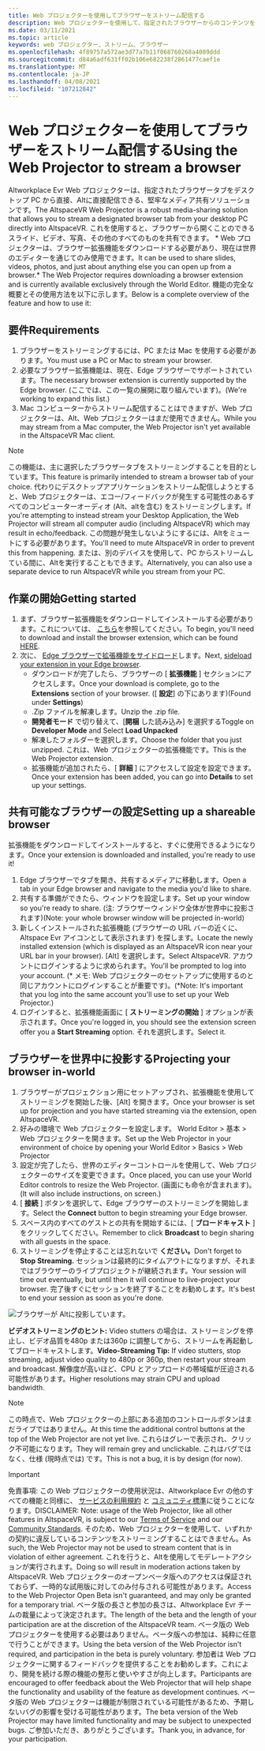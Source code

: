 ```yaml
---
title: Web プロジェクターを使用してブラウザーをストリーム配信する
description: Web プロジェクターを使用して、指定されたブラウザーからのコンテンツを Altのエクスペリエンスにストリーミングする方法について説明します。
ms.date: 03/11/2021
ms.topic: article
keywords: web プロジェクター、ストリーム、ブラウザー
ms.openlocfilehash: 4f89757a572ae3d77a7b11f068760268a4089ddd
ms.sourcegitcommit: d84a6adf631ff02b106e682238f2861477caef1e
ms.translationtype: MT
ms.contentlocale: ja-JP
ms.lasthandoff: 04/08/2021
ms.locfileid: "107212842"
---
```

# <a name="using-the-web-projector-to-stream-a-browser"></a><span data-ttu-id="d7c5c-104">Web プロジェクターを使用してブラウザーをストリーム配信する</span><span class="sxs-lookup"><span data-stu-id="d7c5c-104">Using the Web Projector to stream a browser</span></span>

<span data-ttu-id="d7c5c-105">Altworkplace Evr Web プロジェクターは、指定されたブラウザータブをデスクトップ PC から直接、Altに直接配信できる、堅牢なメディア共有ソリューションです。</span><span class="sxs-lookup"><span data-stu-id="d7c5c-105">The AltspaceVR Web Projector is a robust media-sharing solution that allows you to stream a designated browser tab from your desktop PC directly into AltspaceVR.</span></span> <span data-ttu-id="d7c5c-106">これを使用すると、ブラウザーから開くことのできるスライド、ビデオ、写真、その他のすべてのものを共有できます。 \* Web プロジェクターは、ブラウザー拡張機能をダウンロードする必要があり、現在は世界のエディターを通じてのみ使用できます。</span><span class="sxs-lookup"><span data-stu-id="d7c5c-106">It can be used to share slides, videos, photos, and just about anything else you can open up from a browser.\* The Web Projector requires downloading a browser extension and is currently available exclusively through the World Editor.</span></span> <span data-ttu-id="d7c5c-107">機能の完全な概要とその使用方法を以下に示します。</span><span class="sxs-lookup"><span data-stu-id="d7c5c-107">Below is a complete overview of the feature and how to use it:</span></span>

## <a name="requirements"></a><span data-ttu-id="d7c5c-108">要件</span><span class="sxs-lookup"><span data-stu-id="d7c5c-108">Requirements</span></span>

1. <span data-ttu-id="d7c5c-109">ブラウザーをストリーミングするには、PC または Mac を使用する必要があります。</span><span class="sxs-lookup"><span data-stu-id="d7c5c-109">You must use a PC or Mac to stream your browser.</span></span>
2. <span data-ttu-id="d7c5c-110">必要なブラウザー拡張機能は、現在、Edge ブラウザーでサポートされています。</span><span class="sxs-lookup"><span data-stu-id="d7c5c-110">The necessary browser extension is currently supported by the Edge browser.</span></span> <span data-ttu-id="d7c5c-111">(ここでは、この一覧の展開に取り組んでいます)。</span><span class="sxs-lookup"><span data-stu-id="d7c5c-111">(We're working to expand this list.)</span></span>
3. <span data-ttu-id="d7c5c-112">Mac コンピューターからストリーム配信することはできますが、Web プロジェクターは、Alt、Web プロジェクターはまだ使用できません。</span><span class="sxs-lookup"><span data-stu-id="d7c5c-112">While you may stream from a Mac computer, the Web Projector isn't yet available in the AltspaceVR Mac client.</span></span>

> [!NOTE]
> <span data-ttu-id="d7c5c-113">この機能は、主に選択したブラウザータブをストリーミングすることを目的としています。</span><span class="sxs-lookup"><span data-stu-id="d7c5c-113">This feature is primarily intended to stream a browser tab of your choice.</span></span> <span data-ttu-id="d7c5c-114">代わりにデスクトップアプリケーションをストリーム配信しようとすると、Web プロジェクターは、エコー/フィードバックが発生する可能性のあるすべてのコンピューターオーディオ (Alt、altを含む) をストリーミングします。</span><span class="sxs-lookup"><span data-stu-id="d7c5c-114">If you're attempting to instead stream your Desktop Application, the Web Projector will stream all computer audio (including AltspaceVR) which may result in echo/feedback.</span></span> <span data-ttu-id="d7c5c-115">この問題が発生しないようにするには、Altをミュートにする必要があります。</span><span class="sxs-lookup"><span data-stu-id="d7c5c-115">You'll need to mute AltspaceVR in order to prevent this from happening.</span></span> <span data-ttu-id="d7c5c-116">または、別のデバイスを使用して、PC からストリームしている間に、Altを実行することもできます。</span><span class="sxs-lookup"><span data-stu-id="d7c5c-116">Alternatively, you can also use a separate device to run AltspaceVR while you stream from your PC.</span></span>

## <a name="getting-started"></a><span data-ttu-id="d7c5c-117">作業の開始</span><span class="sxs-lookup"><span data-stu-id="d7c5c-117">Getting started</span></span>

1. <span data-ttu-id="d7c5c-118">まず、ブラウザー拡張機能をダウンロードしてインストールする必要があります。これについては、 [こちら](https://account.altvr.com/web_projector)を参照してください。</span><span class="sxs-lookup"><span data-stu-id="d7c5c-118">To begin, you'll need to download and install the browser extension, which can be found [HERE](https://account.altvr.com/web_projector).</span></span>
2. <span data-ttu-id="d7c5c-119">次に、 [Edge ブラウザーで拡張機能をサイドロード](https://docs.microsoft.com/microsoft-edge/extensions-chromium/getting-started/extension-sideloading)します。</span><span class="sxs-lookup"><span data-stu-id="d7c5c-119">Next, [sideload your extension in your Edge browser](https://docs.microsoft.com/microsoft-edge/extensions-chromium/getting-started/extension-sideloading).</span></span>
    * <span data-ttu-id="d7c5c-120">ダウンロードが完了したら、ブラウザーの [ **拡張機能** ] セクションにアクセスします。</span><span class="sxs-lookup"><span data-stu-id="d7c5c-120">Once your download is complete, go to the **Extensions** section of your browser.</span></span> <span data-ttu-id="d7c5c-121">([ **設定**] の下にあります)</span><span class="sxs-lookup"><span data-stu-id="d7c5c-121">(Found under **Settings**)</span></span>
    * <span data-ttu-id="d7c5c-122">.Zip ファイルを解凍します。</span><span class="sxs-lookup"><span data-stu-id="d7c5c-122">Unzip the .zip file.</span></span>
    * <span data-ttu-id="d7c5c-123">**開発者モード** で切り替えて、[**開梱** した読み込み] を選択する</span><span class="sxs-lookup"><span data-stu-id="d7c5c-123">Toggle on **Developer Mode** and Select **Load Unpacked**</span></span>
    * <span data-ttu-id="d7c5c-124">解凍したフォルダーを選択します。</span><span class="sxs-lookup"><span data-stu-id="d7c5c-124">Choose the folder that you just unzipped.</span></span> <span data-ttu-id="d7c5c-125">これは、Web プロジェクターの拡張機能です。</span><span class="sxs-lookup"><span data-stu-id="d7c5c-125">This is the Web Projector extension.</span></span>
    * <span data-ttu-id="d7c5c-126">拡張機能が追加されたら、[ **詳細** ] にアクセスして設定を設定できます。</span><span class="sxs-lookup"><span data-stu-id="d7c5c-126">Once your extension has been added, you can go into **Details** to set up your settings.</span></span>

## <a name="setting-up-a-shareable-browser"></a><span data-ttu-id="d7c5c-127">共有可能なブラウザーの設定</span><span class="sxs-lookup"><span data-stu-id="d7c5c-127">Setting up a shareable browser</span></span>

<span data-ttu-id="d7c5c-128">拡張機能をダウンロードしてインストールすると、すぐに使用できるようになります。</span><span class="sxs-lookup"><span data-stu-id="d7c5c-128">Once your extension is downloaded and installed, you're ready to use it!</span></span>

1. <span data-ttu-id="d7c5c-129">Edge ブラウザーでタブを開き、共有するメディアに移動します。</span><span class="sxs-lookup"><span data-stu-id="d7c5c-129">Open a tab in your Edge browser and navigate to the media you'd like to share.</span></span>
2. <span data-ttu-id="d7c5c-130">共有する準備ができたら、ウィンドウを設定します。</span><span class="sxs-lookup"><span data-stu-id="d7c5c-130">Set up your window so you're ready to share.</span></span> <span data-ttu-id="d7c5c-131">(注: ブラウザーウィンドウ全体が世界中に投影されます)</span><span class="sxs-lookup"><span data-stu-id="d7c5c-131">(Note: your whole browser window will be projected in-world)</span></span>
3. <span data-ttu-id="d7c5c-132">新しくインストールされた拡張機能 (ブラウザーの URL バーの近くに、Altspace Evr アイコンとして表示されます) を探します。</span><span class="sxs-lookup"><span data-stu-id="d7c5c-132">Locate the newly installed extension (which is displayed as an AltspaceVR icon near your URL bar in your browser).</span></span> <span data-ttu-id="d7c5c-133">[Alt] を選択します。</span><span class="sxs-lookup"><span data-stu-id="d7c5c-133">Select AltspaceVR.</span></span> <span data-ttu-id="d7c5c-134">アカウントにログインするように求められます。</span><span class="sxs-lookup"><span data-stu-id="d7c5c-134">You'll be prompted to log into your account.</span></span> <span data-ttu-id="d7c5c-135">(\* メモ: Web プロジェクターのセットアップに使用するのと同じアカウントにログインすることが重要です)。</span><span class="sxs-lookup"><span data-stu-id="d7c5c-135">(\*Note: It's important that you log into the same account you'll use to set up your Web Projector.)</span></span>
4. <span data-ttu-id="d7c5c-136">ログインすると、拡張機能画面に [ **ストリーミングの開始** ] オプションが表示されます。</span><span class="sxs-lookup"><span data-stu-id="d7c5c-136">Once you're logged in, you should see the extension screen offer you a **Start Streaming** option.</span></span> <span data-ttu-id="d7c5c-137">それを選択します。</span><span class="sxs-lookup"><span data-stu-id="d7c5c-137">Select it.</span></span>

## <a name="projecting-your-browser-in-world"></a><span data-ttu-id="d7c5c-138">ブラウザーを世界中に投影する</span><span class="sxs-lookup"><span data-stu-id="d7c5c-138">Projecting your browser in-world</span></span>

1. <span data-ttu-id="d7c5c-139">ブラウザーがプロジェクション用にセットアップされ、拡張機能を使用してストリーミングを開始した後、[Alt] を開きます。</span><span class="sxs-lookup"><span data-stu-id="d7c5c-139">Once your browser is set up for projection and you have started streaming via the extension, open AltspaceVR.</span></span>
2. <span data-ttu-id="d7c5c-140">好みの環境で Web プロジェクターを設定します。 World Editor > 基本 > Web プロジェクターを開きます。</span><span class="sxs-lookup"><span data-stu-id="d7c5c-140">Set up the Web Projector in your environment of choice by opening your World Editor > Basics > Web Projector</span></span>
3. <span data-ttu-id="d7c5c-141">設定が完了したら、世界のエディターコントロールを使用して、Web プロジェクターのサイズを変更できます。</span><span class="sxs-lookup"><span data-stu-id="d7c5c-141">Once placed, you can use your World Editor controls to resize the Web Projector.</span></span> <span data-ttu-id="d7c5c-142">(画面にも命令が含まれます)。</span><span class="sxs-lookup"><span data-stu-id="d7c5c-142">(It will also include instructions, on screen.)</span></span>
4. <span data-ttu-id="d7c5c-143">[ **接続** ] ボタンを選択して、Edge ブラウザーのストリーミングを開始します。</span><span class="sxs-lookup"><span data-stu-id="d7c5c-143">Select the **Connect** button to begin streaming your Edge browser.</span></span>
5. <span data-ttu-id="d7c5c-144">スペース内のすべてのゲストとの共有を開始するには、[ **ブロードキャスト** ] をクリックしてください。</span><span class="sxs-lookup"><span data-stu-id="d7c5c-144">Remember to click **Broadcast** to begin sharing with all guests in the space.</span></span>
6. <span data-ttu-id="d7c5c-145">ストリーミングを停止することは忘れないで **ください。**</span><span class="sxs-lookup"><span data-stu-id="d7c5c-145">Don't forget to **Stop Streaming.**</span></span> <span data-ttu-id="d7c5c-146">セッションは最終的にタイムアウトになりますが、それまではブラウザーのライブプロジェクトが継続されます。</span><span class="sxs-lookup"><span data-stu-id="d7c5c-146">Your session will time out eventually, but until then it will continue to live-project your browser.</span></span> <span data-ttu-id="d7c5c-147">完了後すぐにセッションを終了することをお勧めします。</span><span class="sxs-lookup"><span data-stu-id="d7c5c-147">It's best to end your session as soon as you're done.</span></span>

![ブラウザーが Altに投影しています。](images/web-project-img-01.png)

<span data-ttu-id="d7c5c-149">**ビデオストリーミングのヒント:** Video stutters の場合は、ストリーミングを停止し、ビデオ品質を480p または360p に調整してから、ストリームを再起動してブロードキャストします。</span><span class="sxs-lookup"><span data-stu-id="d7c5c-149">**Video-Streaming Tip:** If video stutters, stop streaming, adjust video quality to 480p or 360p, then restart your stream and broadcast.</span></span> <span data-ttu-id="d7c5c-150">解像度が高いほど、CPU とアップロードの帯域幅が圧迫される可能性があります。</span><span class="sxs-lookup"><span data-stu-id="d7c5c-150">Higher resolutions may strain CPU and upload bandwidth.</span></span>

> [!NOTE]
> <span data-ttu-id="d7c5c-151">この時点で、Web プロジェクターの上部にある追加のコントロールボタンはまだライブではありません。</span><span class="sxs-lookup"><span data-stu-id="d7c5c-151">At this time the additional control buttons at the top of the Web Projector are not yet live.</span></span> <span data-ttu-id="d7c5c-152">これらはグレーで表示され、クリック不可能になります。</span><span class="sxs-lookup"><span data-stu-id="d7c5c-152">They will remain grey and unclickable.</span></span> <span data-ttu-id="d7c5c-153">これはバグではなく、仕様 (現時点では) です。</span><span class="sxs-lookup"><span data-stu-id="d7c5c-153">This is not a bug, it is by design (for now).</span></span>

> [!IMPORTANT]
> <span data-ttu-id="d7c5c-154">免責事項: この Web プロジェクターの使用状況は、Altworkplace Evr の他のすべての機能と同様に、 [サービスの利用規約](../community/terms-of-service.md) と [コミュニティ標準](../community/community-standards.md)に従うことになります。</span><span class="sxs-lookup"><span data-stu-id="d7c5c-154">DISCLAIMER: Note: usage of the Web Projector, like all other features in AltspaceVR, is subject to our [Terms of Service](../community/terms-of-service.md) and our [Community Standards](../community/community-standards.md).</span></span> <span data-ttu-id="d7c5c-155">そのため、Web プロジェクターを使用して、いずれかの契約に違反しているコンテンツをストリーミングすることはできません。</span><span class="sxs-lookup"><span data-stu-id="d7c5c-155">As such, the Web Projector may not be used to stream content that is in violation of either agreement.</span></span> <span data-ttu-id="d7c5c-156">これを行うと、Altを使用してモデレートアクションが実行されます。</span><span class="sxs-lookup"><span data-stu-id="d7c5c-156">Doing so will result in moderation actions taken by AltspaceVR.</span></span> <span data-ttu-id="d7c5c-157">Web プロジェクターのオープンベータ版へのアクセスは保証されておらず、一時的な試用版に対してのみ付与される可能性があります。</span><span class="sxs-lookup"><span data-stu-id="d7c5c-157">Access to the Web Projector Open Beta isn't guaranteed, and may only be granted for a temporary trial.</span></span> <span data-ttu-id="d7c5c-158">ベータ版の長さと参加の長さは、Altworkplace Evr チームの裁量によって決定されます。</span><span class="sxs-lookup"><span data-stu-id="d7c5c-158">The length of the beta and the length of your participation are at the discretion of the AltspaceVR team.</span></span> <span data-ttu-id="d7c5c-159">ベータ版の Web プロジェクターを使用する必要はありません。ベータ版への参加は、純粋に任意で行うことができます。</span><span class="sxs-lookup"><span data-stu-id="d7c5c-159">Using the beta version of the Web Projector isn't required, and participation in the beta is purely voluntary.</span></span> <span data-ttu-id="d7c5c-160">参加者は Web プロジェクターに関するフィードバックを提供することをお勧めします。これにより、開発を続ける際の機能の整形と使いやすさが向上します。</span><span class="sxs-lookup"><span data-stu-id="d7c5c-160">Participants are encouraged to offer feedback about the Web Projector that will help shape the functionality and usability of the feature as development continues.</span></span> <span data-ttu-id="d7c5c-161">ベータ版の Web プロジェクターは機能が制限されている可能性があるため、予期しないバグの影響を受ける可能性があります。</span><span class="sxs-lookup"><span data-stu-id="d7c5c-161">The beta version of the Web Projector may have limited functionality and may be subject to unexpected bugs.</span></span> <span data-ttu-id="d7c5c-162">ご参加いただき、ありがとうございます。</span><span class="sxs-lookup"><span data-stu-id="d7c5c-162">Thank you, in advance, for your participation.</span></span>
